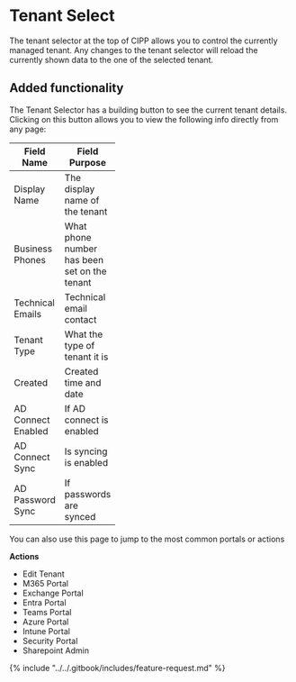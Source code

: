 # Tenant Select

The tenant selector at the top of CIPP allows you to control the currently managed tenant. Any changes to the tenant selector will reload the currently shown data to the one of the selected tenant.

## Added functionality

The Tenant Selector has a building button to see the current tenant details. Clicking on this button allows you to view the following info directly from any page:

<table><thead><tr><th width="64">Field Name</th><th width="64">Field Purpose</th></tr></thead><tbody><tr><td>Display Name</td><td>The display name of the tenant</td></tr><tr><td>Business Phones</td><td>What phone number has been set on the tenant</td></tr><tr><td>Technical Emails</td><td>Technical email contact</td></tr><tr><td>Tenant Type</td><td>What the type of tenant it is</td></tr><tr><td>Created</td><td>Created time and date</td></tr><tr><td>AD Connect Enabled</td><td>If AD connect is enabled</td></tr><tr><td>AD Connect Sync</td><td>Is syncing is enabled</td></tr><tr><td>AD Password Sync</td><td>If passwords are synced</td></tr></tbody></table>

You can also use this page to jump to the most common portals or actions

**Actions**

* Edit Tenant
* M365 Portal
* Exchange Portal
* Entra Portal
* Teams Portal
* Azure Portal
* Intune Portal
* Security Portal
* Sharepoint Admin



{% include "../../.gitbook/includes/feature-request.md" %}
